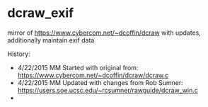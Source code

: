 # dcraw_exif
mirror of https://www.cybercom.net/~dcoffin/dcraw with updates, additionally maintain exif data

History:
* 4/22/2015 MM Started with original from: https://www.cybercom.net/~dcoffin/dcraw/dcraw.c
* 4/22/2015 MM Updated with changes from Rob Sumner: https://users.soe.ucsc.edu/~rcsumner/rawguide/dcraw_win.c
* 
